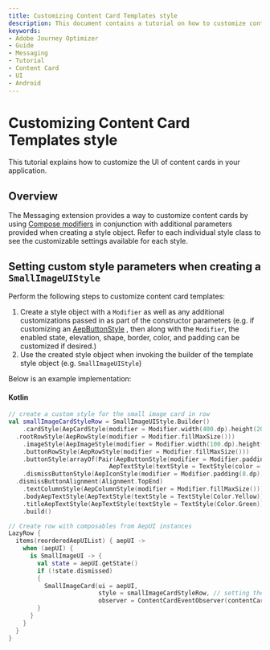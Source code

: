 ```yaml
---
title: Customizing Content Card Templates style
description: This document contains a tutorial on how to customize content card templates style.
keywords:
- Adobe Journey Optimizer
- Guide
- Messaging
- Tutorial
- Content Card
- UI
- Android
---
```


# Customizing Content Card Templates style

This tutorial explains how to customize the UI of content cards in your application.

## Overview

The Messaging extension provides a way to customize content cards by using [Compose modifiers](https://developer.android.com/develop/ui/compose/modifiers?hl=en) in conjunction with additional parameters provided when creating a style object. Refer to each individual style class to see the customizable settings available for each style.

## Setting custom style parameters when creating a `SmallImageUIStyle`

Perform the following steps to customize content card templates:

1. Create a style object with a `Modifier` as well as any additional customizations passed in as part of the constructor parameters (e.g. if customizing an [AepButtonStyle](../public-classes/styles/aepbuttonstyle.md) , then along with the `Modifier`, the enabled state, elevation, shape, border, color, and padding can be customized if desired.)
2. Use the created style object when invoking the builder of the template style object (e.g. `SmallImageUIStyle`)

Below is an example implementation:

<CodeBlock slots="heading, code" repeat="1" languages="Kotlin" />

#### Kotlin

```kotlin
// create a custom style for the small image card in row
val smallImageCardStyleRow = SmallImageUIStyle.Builder()
	.cardStyle(AepCardStyle(modifier = Modifier.width(400.dp).height(200.dp)))
  .rootRowStyle(AepRowStyle(modifier = Modifier.fillMaxSize()))
	.imageStyle(AepImageStyle(modifier = Modifier.width(100.dp).height(100.dp)))
	.buttonRowStyle(AepRowStyle(modifier = Modifier.fillMaxSize()))
	.buttonStyle(arrayOf(Pair(AepButtonStyle(modifier = Modifier.padding(8.dp)),
                            AepTextStyle(textStyle = TextStyle(color = Color.Green, fontSize = 16.sp)))))
	.dismissButtonStyle(AepIconStyle(modifier = Modifier.padding(8.dp)))
  .dismissButtonAlignment(Alignment.TopEnd)
	.textColumnStyle(AepColumnStyle(modifier = Modifier.fillMaxSize()))
	.bodyAepTextStyle(AepTextStyle(textStyle = TextStyle(Color.Yellow)))
	.titleAepTextStyle(AepTextStyle(textStyle = TextStyle(Color.Green)))
	.build()

// Create row with composables from AepUI instances
LazyRow {
  items(reorderedAepUIList) { aepUI ->                   
    when (aepUI) {
      is SmallImageUI -> {
        val state = aepUI.getState()
        if (!state.dismissed) 
        {
          SmallImageCard(ui = aepUI, 
                         style = smallImageCardStyleRow, // setting the custom style here
                         observer = ContentCardEventObserver(contentCardCallback))
        }
      }
    }
  }
}
```
